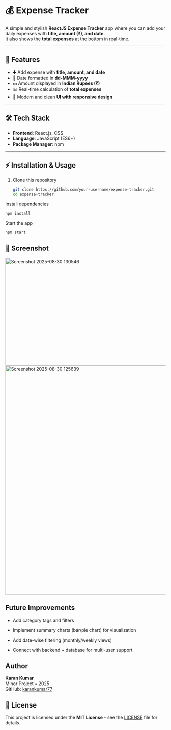 # 💰 Expense Tracker

A simple and stylish **ReactJS Expense Tracker** app where you can add your daily expenses with **title, amount (₹), and date**.  
It also shows the **total expenses** at the bottom in real-time.

---

## 🚀 Features
- ➕ Add expense with **title, amount, and date**
- 📅 Date formatted in **dd-MMM-yyyy**
- 💵 Amount displayed in **Indian Rupees (₹)**
- 📊 Real-time calculation of **total expenses**
- 🎨 Modern and clean **UI with responsive design**

---

## 🛠️ Tech Stack
- **Frontend**: React.js, CSS
- **Language**: JavaScript (ES6+)
- **Package Manager**: npm

---

## ⚡ Installation & Usage

1. Clone this repository
   ```bash
   git clone https://github.com/your-username/expense-tracker.git
   cd expense-tracker
   ```
Install dependencies
```bash
npm install
```
Start the app
```bash
npm start
```

## 📸 Screenshot
<img width="797" height="337" alt="Screenshot 2025-08-30 130546" src="https://github.com/user-attachments/assets/d39090f5-2e86-428b-8cf1-b089fed243d2" />
<img width="798" height="717" alt="Screenshot 2025-08-30 125639" src="https://github.com/user-attachments/assets/9e922488-f4ab-4529-831b-c318d6ccb098" />


## Future Improvements
- Add category tags and filters

- Implement summary charts (bar/pie chart) for visualization

- Add date-wise filtering (monthly/weekly views)

- Connect with backend + database for multi-user support

## Author
**Karan Kumar**                                                                                                                      
Minor Project • 2025                                                                                                                    
GitHub: [karankumar77](https://github.com/karankumar77)

## 📜 License
This project is licensed under the **MIT License** - see the [LICENSE](LICENSE) file for details.
